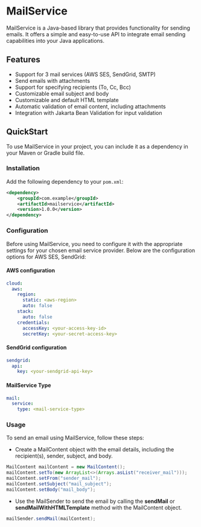 # MailService

MailService is a Java-based library that provides functionality for sending emails. It offers a simple and easy-to-use API to integrate email sending capabilities into your Java applications.

## Features

- Support for 3 mail services (AWS SES, SendGrid, SMTP)
- Send emails with attachments
- Support for specifying recipients (To, Cc, Bcc)
- Customizable email subject and body
- Customizable and default HTML template
- Automatic validation of email content, including attachments
- Integration with Jakarta Bean Validation for input validation

## QuickStart

To use MailService in your project, you can include it as a dependency in your Maven or Gradle build file.

### Installation

Add the following dependency to your `pom.xml`:

```xml
<dependency>
    <groupId>com.example</groupId>
    <artifactId>mailservice</artifactId>
    <version>1.0.0</version>
</dependency>
```

### Configuration
Before using MailService, you need to configure it with the appropriate settings for your chosen email service provider. Below are the configuration options for AWS SES, SendGrid:

#### AWS configuration

```yml
cloud:
  aws:
    region:
      static: <aws-region>
      auto: false
    stack:
      auto: false
    credentials:
      accessKey: <your-access-key-id>
      secretKey: <your-secret-access-key>
```

#### SendGrid configuration

```yml
sendgrid:
  api:
    key: <your-sendgrid-api-key>
```

#### MailService Type

```yml
mail:
  service:
    type: <mail-service-type>
```

### Usage
To send an email using MailService, follow these steps:

- Create a MailContent object with the email details, including the recipient(s), sender, subject, and body.

```java
MailContent mailContent = new MailContent();
mailContent.setTo(new ArrayList<>(Arrays.asList("receiver_mail")));
mailContent.setFrom("sender_mail");
mailContent.setSubject("mail_subject");
mailContent.setBody("mail_body");
```
- Use the MailSender to send the email by calling the **sendMail** or **sendMailWithHTMLTemplate** method with the MailContent object.

```java
mailSender.sendMail(mailContent);
```

